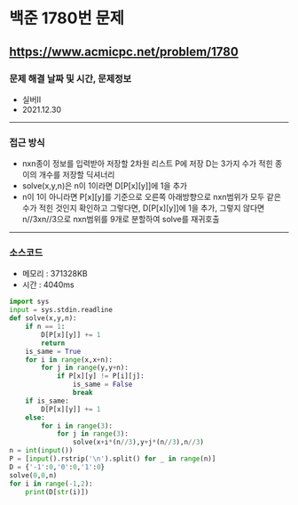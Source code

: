 # 백준 1780번 문제
https://www.acmicpc.net/problem/1780
---

### 문제 해결 날짜 및 시간, 문제정보
- 실버II
- 2021.12.30
---

### 접근 방식
- nxn종이 정보를 입력받아 저장할 2차원 리스트 P에 저장 D는 3가지 수가 적힌 종이의 개수를 저장할 딕셔너리
- solve(x,y,n)은 n이 1이라면 D[P[x][y]]에 1을 추가
- n이 1이 아니라면 P[x][y]를 기준으로 오른쪽 아래방향으로 nxn범위가 모두 같은 수가 적힌 것인지 확인하고 그렇다면, D[P[x][y]]에 1을 추가, 그렇지 않다면 n//3xn//3으로 nxn범위를 9개로 분할하여 solve를 재귀호출
---

### 소스코드
- 메모리 : 371328KB
- 시간 : 4040ms
```Python
import sys
input = sys.stdin.readline
def solve(x,y,n):
    if n == 1:
        D[P[x][y]] += 1
        return
    is_same = True
    for i in range(x,x+n):
        for j in range(y,y+n):
            if P[x][y] != P[i][j]:
                is_same = False
                break
    if is_same:
        D[P[x][y]] += 1
    else:
        for i in range(3):
            for j in range(3):
                solve(x+i*(n//3),y+j*(n//3),n//3)
n = int(input())
P = [input().rstrip('\n').split() for _ in range(n)]
D = {'-1':0,'0':0,'1':0}
solve(0,0,n)
for i in range(-1,2):
    print(D[str(i)])
```